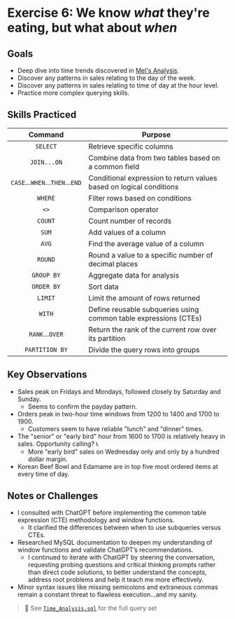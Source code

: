 # Exercise 6: We know *what* they're eating, but what about ***when***

## Goals
- Deep dive into time trends discovered in [Mel's Analysis](../code/Mels_Analysis.sql).
- Discover any patterns in sales relating to the day of the week.
- Discover any patterns in sales relating to time of day at the hour level.
- Practice more complex querying skills.

## Skills Practiced
|  Command     | Purpose                                |
|:-----------:|----------------------------------------|
| `SELECT`    | Retrieve specific columns      |
| `JOIN...ON`      | Combine data from two tables based on a common field        |
|`CASE`...`WHEN`...`THEN`...`END`|Conditional expression to return values based on logical conditions|
| `WHERE`     | Filter rows based on conditions |
|`<>`| Comparison operator|
|`COUNT`| Count number of records |
|`SUM`| Add values of a column |
|`AVG`| Find the average value of a column|
|`ROUND`|Round a value to a specific number of decimal places|
| `GROUP BY`  | Aggregate data for analysis    |
| `ORDER BY`  | Sort data            |
|`LIMIT`| Limit the amount of rows returned|
|`WITH`|Define reusable subqueries using common table expressions (CTEs) |
|`RANK`...`OVER`| Return the rank of the current row over its partition|
|`PARTITION BY`| Divide the query rows into groups|

## Key Observations
- Sales peak on Fridays and Mondays, followed closely by Saturday and Sunday.
  - Seems to confirm the payday pattern.
- Orders peak in two-hour time windows from 1200 to 1400 and 1700 to 1900.
  - Customers seem to have reliable "lunch" and "dinner" times.
- The "senior" or "early bird" hour from 1600 to 1700 is relatively heavy in sales. Opportunity calling? 📞
  -  More "early bird" sales on Wednesday only and only by a hundred dollar margin.
- Korean Beef Bowl and Edamame are in top five most ordered items at every time of day.

## Notes or Challenges
- I consulted with ChatGPT before implementing the common table expression (CTE) methodology and window functions.
  - It clarified the differences between when to use subqueries versus CTEs.
- Researched MySQL documentation to deepen my understanding of window functions and validate ChatGPT’s recommendations.
  - I continued to iterate with ChatGPT by steering the conversation, requesting probing questions and critical thinking prompts rather than direct code solutions, to better understand the concepts, address root problems and help it teach me more effectively.
- Minor syntax issues like missing semicolons and extraneous commas remain a constant threat to flawless execution...and my sanity.   

> 📝 See [`Time_Analysis.sql`](../code/Time_Analysis.sql) for the full query set

